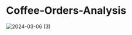 # Coffee-Orders-Analysis


![2024-03-06 (3)](https://github.com/SanyaGubrani/Coffee-Orders-Analysis/assets/127206660/2cea1cf5-d1a5-411a-aedd-ef3b8969be4e)
